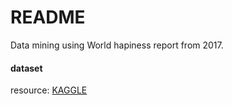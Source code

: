 # README

Data mining using World hapiness report from 2017. 

#### dataset 

resource: [KAGGLE](http://kaggle.com)
